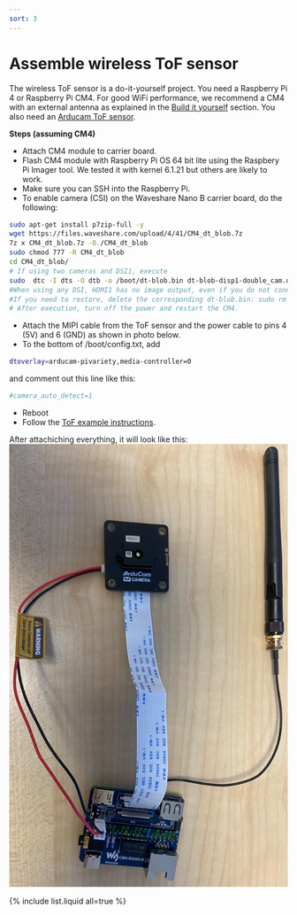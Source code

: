 ```yaml
---
sort: 3
---
```


# Assemble wireless ToF sensor

The wireless ToF sensor is a do-it-yourself project. You need a Raspberry Pi 4 or Raspberry Pi CM4. For good WiFi performance, we recommend a CM4 with
an external antenna as explained in the [Build it yourself](/manual/setup/build_it_yourself) section. You also need an [Arducam ToF sensor](https://www.arducam.com/time-of-flight-camera-raspberry-pi/).

**Steps (assuming CM4)**
- Attach CM4 module to carrier board.
- Flash CM4 module with Raspberry Pi OS 64 bit lite using the Raspbery Pi Imager tool. We tested it with kernel 6.1.21 but others are likely to work.
- Make sure you can SSH into the Raspberry Pi.
- To enable camera (CSI) on the Waveshare Nano B carrier board, do the following:
```bash
sudo apt-get install p7zip-full -y
wget https://files.waveshare.com/upload/4/41/CM4_dt_blob.7z
7z x CM4_dt_blob.7z -O./CM4_dt_blob
sudo chmod 777 -R CM4_dt_blob
cd CM4_dt_blob/
# If using two cameras and DSI1, execute
sudo  dtc -I dts -O dtb -o /boot/dt-blob.bin dt-blob-disp1-double_cam.dts
#When using any DSI, HDMI1 has no image output, even if you do not connect the DSI screen, as long as the corresponding file is compiled, then HDMI1 will not output.
#If you need to restore, delete the corresponding dt-blob.bin: sudo rm -rf /boot/dt-blob.bin
# After execution, turn off the power and restart the CM4.
```
- Attach the MIPI cable from the ToF sensor and the power cable to pins 4 (5V) and 6 (GND) as shown in photo below.
- To the bottom of /boot/config.txt, add
```bash
dtoverlay=arducam-pivariety,media-controller=0
```
and comment out this line like this:
```bash
#camera_auto_detect=1
```
- Reboot
- Follow the [ToF example instructions](https://github.com/MayFly-AI/mayfly/tree/main/python/examples/tof_camera).

After attachiching everything, it will look like this:
<img src="tof_build.jpg" alt="Tof build" height="800"/>

{% include list.liquid all=true %}
